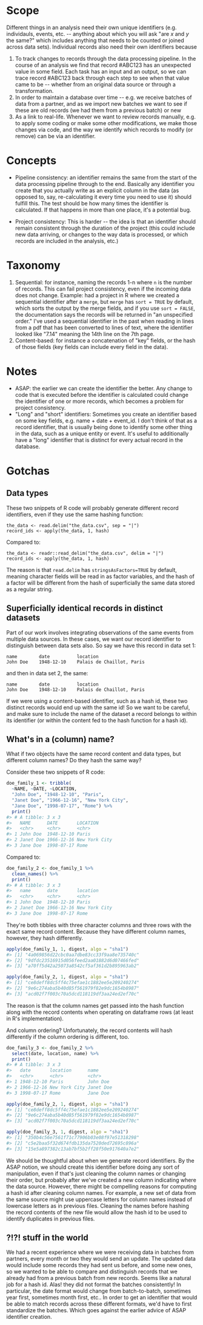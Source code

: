 # Scope

Different things in an analysis need their own unique identifiers (e.g.
individauls, events, etc. -- anything about which you will ask "are *x* and *y*
the same?" which includes anything that needs to be counted or joined across
data sets). Individual records also need their own identifiers because

1. To track changes to records through the data processing pipeline. In the
   course of an analysis we find that record #ABC123 has an unexpected value in
   some field. Each task has an input and an output, so we can trace record
   #ABC123 back through each step to see when that value came to be -- whether
   from an original data source or through a transformation.
2. In order to maintain a database over time -- e.g. we receive batches of data
   from a partner, and as we import new batches we want to see if these are old
   records (we had them from a previous batch) or new
3. As a link to real-life. Whenever we want to review records manually, e.g. to
   apply some coding or make some other modifications, we make those changes
   via code, and the way we identify which records to modify (or remove) can be
   via an identifier.

# Concepts

- Pipeline consistency: an identifier remains the same from the start of the
  data processing pipeline through to the end. Basically any identifier you
  create that you actually write as an explicit column in the data (as opposed
  to, say, re-calculating it every time you need to use it) should fulfill
  this. The test should be how many times the identifier is calculated. If that
  happens in more than one place, it's a potential bug.

- Project consistency: This is harder -- the idea is that an identifier should
  remain consistent through the duration of the project (this could include new
  data arriving, or changes to the way data is processed, or which records are
  included in the analysis, etc.)

# Taxonomy

1. Sequential: for instance, naming the records 1-n where `n` is the number of
   records. This can fail project consistency, even if the incoming data does
   not change. Example: had a project in R where we created a sequential
   identifier after a `merge`, but `merge` has `sort = TRUE` by default, which
   sorts the output by the merge fields, and if you use `sort = FALSE`, the
   documentation says the records will be returned in "an unspecified order."
   I've used a sequential identifier in the past when reading in lines from a
   pdf that has been converted to lines of text, where the identifier looked
   like "7.14" meaning the 14th line on the 7th page.
2. Content-based: for instance a concatenation of "key" fields, or the hash of
   those fields (key fields can include every field in the data).


# Notes

- ASAP: the earlier we can create the identifier the better. Any change to code
  that is executed before the identifier is calculated could change the
  identifier of one or more records, which becomes a problem for project
  consistency.
- "Long" and "short" identifiers: Sometimes you create an identifier based on
  some key fields, e.g. name + date + event_id. I don't think of that as a
  record identifier, that is usually being done to identify some other thing in
  the data, such as a unique entity or event. It's useful to additionally have
  a "long" identifier that is distinct for every actual record in the database.


# Gotchas

## Data types

These two snippets of R code will probably generate different record
identifiers, even if they use the same hashing function:

```{r}
the_data <- read.delim("the_data.csv", sep = "|")
record_ids <- apply(the_data, 1, hash)
```

Compared to:

```{r}
the_data <- readr::read_delim("the_data.csv", delim = "|")
record_ids <- apply(the_data, 1, hash)
```

The reason is that `read.delim` has `stringsAsFactors=TRUE` by default, meaning
character fields will be read in as factor variables, and the hash of a factor
will be different from the hash of superficially the same data stored as a
regular string.

## Superficially identical records in distinct datasets

Part of our work involves integrating observations of the same events from
multiple data sources. In these cases, we want our record identifier to
distinguish between data sets also. So say we have this record in data set 1:

```
name        date          location
John Doe    1948-12-10    Palais de Chaillot, Paris
```

and then in data set 2, the same:

```
name        date          location
John Doe    1948-12-10    Palais de Chaillot, Paris
```

If we were using a content-based identifier, such as a hash id, these two
distinct records would end up with the same id! So we want to be careful, and
make sure to include the name of the dataset a record belongs to within its
identifier (or within the content fed to the hash function for a hash id).

## What's in a (column) name?

What if two objects have the same record content and data types, but different column names? Do they hash the same way?

Consider these two snippets of R code:

``` r
doe_family_1 <- tribble(
  ~NAME, ~DATE, ~LOCATION,
  "John Doe", "1948-12-10", "Paris",
  "Janet Doe", "1966-12-16", "New York City",
  "Jane Doe", "1998-07-17", "Rome") %>%
  print()
#> # A tibble: 3 x 3
#>   NAME      DATE       LOCATION     
#>   <chr>     <chr>      <chr>        
#> 1 John Doe  1948-12-10 Paris        
#> 2 Janet Doe 1966-12-16 New York City
#> 3 Jane Doe  1998-07-17 Rome
```

Compared to:

``` r
doe_family_2 <- doe_family_1 %>%
  clean_names() %>%
  print()
#> # A tibble: 3 x 3
#>   name      date       location     
#>   <chr>     <chr>      <chr>        
#> 1 John Doe  1948-12-10 Paris        
#> 2 Janet Doe 1966-12-16 New York City
#> 3 Jane Doe  1998-07-17 Rome

```

They're both tibbles with three character columns and three rows with the exact same record content. Because they have different column names, however, they hash differently.

``` r
apply(doe_family_1, 1, digest, algo = "sha1")
#> [1] "4a069856d22cbc0aa7dbe83cc33f9aa8e735740c"
#> [2] "9dfdc23516915d056feed2aa01882d6d07466fed"
#> [3] "a70ff5d42a25073a8542cf5af361d2b895963ab2"

apply(doe_family_2, 1, digest, algo = "sha1")
#> [1] "ce8deff8dc5ff4c75efae1c1882ee5e209240274"
#> [2] "9e6c274aba5b40d85f561979f82e9dc1654b8987"
#> [3] "acd02f7f003c70a5dcd118119df3aa24ed2ef70c"
```

The reason is that the column names get passed into the hash function along with the record contents when operating on dataframe rows (at least in R's implementation).

And column ordering? Unfortunately, the record contents will hash differently if the column ordering is different, too.

``` r
doe_family_3 <- doe_family_2 %>%
  select(date, location, name) %>%
  print()
#> # A tibble: 3 x 3
#>   date       location      name     
#>   <chr>      <chr>         <chr>    
#> 1 1948-12-10 Paris         John Doe
#> 2 1966-12-16 New York City Janet Doe
#> 3 1998-07-17 Rome          Jane Doe

apply(doe_family_2, 1, digest, algo = "sha1")
#> [1] "ce8deff8dc5ff4c75efae1c1882ee5e209240274"
#> [2] "9e6c274aba5b40d85f561979f82e9dc1654b8987"
#> [3] "acd02f7f003c70a5dcd118119df3aa24ed2ef70c"

apply(doe_family_3, 1, digest, algo = "sha1")
#> [1] "350b4c56e7561f71c77906b03e08f97e51318298"
#> [2] "c5e2baa5f32d674fdb135da7520ded72695c896a"
#> [3] "15e5a897382c13ab7bf5b2ff28f50e917640a7e2"
```

We should be thoughtful about when we generate record identifiers. By the ASAP notion, we should create this identifier before doing any sort of manipulation, even if that's just cleaning the column names or changing their order, but probably after we've created a new column indicating where the data source. However, there might be compelling reasons for computing a hash id after cleaning column names. For example, a new set of data from the same source might use uppercase letters for column names instead of lowercase letters as in previous files. Cleaning the names before hashing the record contents of the new file would allow the hash id to be used to identify duplicates in previous files.

## ?!?! stuff in the world

We had a recent experience where we were receiving data in batches from
partners, every month or two they would send an update. The updated data would
include some records they had sent us before, and some new ones, so we wanted
to be able to compare and distinguish records that we already had from a
previous batch from new records. Seems like a natural job for a hash id. Alas!
they did not format the batches consistently! In particular, the date format
would change from batch-to-batch, sometimes year first, sometimes month first,
etc.. In order to get an identifier that would be able to match records across
these different formats, we'd have to first standardize the batches. Which goes
against the earlier advice of ASAP identifier creation.

<!-- Done -->
